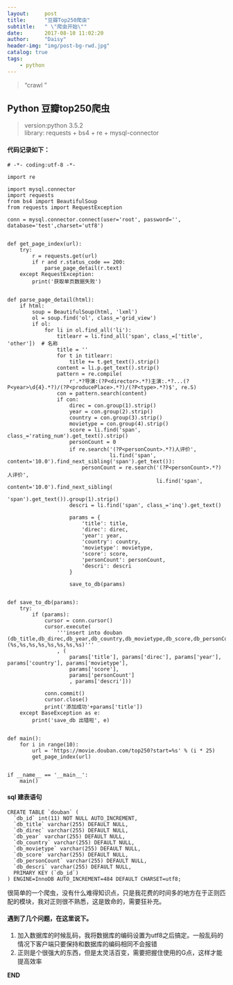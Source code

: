 ```yaml
---
layout:     post
title:      "豆瓣Top250爬虫"
subtitle:   " \"爬虫开始\""
date:       2017-08-10 11:02:20
author:     "Daisy"
header-img: "img/post-bg-rwd.jpg"
catalog: true
tags:
    - python
---
```


> “crawl ”


## Python 豆瓣top250爬虫 ##

> version:python 3.5.2 <br>
> library: requests + bs4 + re + mysql-connector


#### 代码记录如下： ####

    # -*- coding:utf-8 -*-
	
	import re
	
	import mysql.connector
	import requests
	from bs4 import BeautifulSoup
	from requests import RequestException
	
	conn = mysql.connector.connect(user='root', password='', database='test',charset='utf8')

	
	def get_page_index(url):
	    try:
	        r = requests.get(url)
	        if r and r.status_code == 200:
	            parse_page_detail(r.text)
	    except RequestException:
	        print('获取单页数据失败')
	
	
	def parse_page_detail(html):
	    if html:
	        soup = BeautifulSoup(html, 'lxml')
	        ol = soup.find('ol', class_='grid_view')
	        if ol:
	            for li in ol.find_all('li'):
	                titlearr = li.find_all('span', class_=['title', 'other'])  # 名称
	                title = ''
	                for t in titlearr:
	                    title += t.get_text().strip()
	                content = li.p.get_text().strip()
	                pattern = re.compile(
	                    r'.*?导演:(?P<director>.*?)主演:.*?...(?P<year>\d{4}.*?)/(?P<producePlace>.*?)/(?P<type>.*?)$', re.S)
	                con = pattern.search(content)
	                if con:
	                    direc = con.group(1).strip()
	                    year = con.group(2).strip()
	                    country = con.group(3).strip()
	                    movietype = con.group(4).strip()
	                    score = li.find('span', class_='rating_num').get_text().strip()
	                    personCount = 0
	                    if re.search('(?P<personCount>.*?)人评价',
	                                 li.find('span', content='10.0').find_next_sibling('span').get_text()):
	                        personCount = re.search('(?P<personCount>.*?)人评价',
	                                                li.find('span', content='10.0').find_next_sibling(
	                                                    'span').get_text()).group(1).strip()
	                    descri = li.find('span', class_='inq').get_text()
	
	                    params = {
	                        'title': title,
	                        'direc': direc,
	                        'year': year,
	                        'country': country,
	                        'movietype': movietype,
	                        'score': score,
	                        'personCount': personCount,
	                        'descri': descri
	                    }
	
	                    save_to_db(params)
	
	
	def save_to_db(params):
	    try:
	        if (params):
	            cursor = conn.cursor()
	            cursor.execute(
	                '''insert into douban (db_title,db_direc,db_year,db_country,db_movietype,db_score,db_personCount,db_descri)values (%s,%s,%s,%s,%s,%s,%s,%s)'''
	                , (
	                    params['title'], params['direc'], params['year'], params['country'], params['movietype'],
	                    params['score'],
	                    params['personCount']
	                    , params['descri']))
	
	            conn.commit()
	            cursor.close()
	            print('添加成功'+params['title'])
	    except BaseException as e:
	        print('save_db 出错啦', e)
	
	
	def main():
	    for i in range(10):
	        url = 'https://movie.douban.com/top250?start=%s' % (i * 25)
	        get_page_index(url)
	
	
	if __name__ == '__main__':
	    main()

#### sql 建表语句 ####

    
    CREATE TABLE `douban` (
	  `db_id` int(11) NOT NULL AUTO_INCREMENT,
	  `db_title` varchar(255) DEFAULT NULL,
	  `db_direc` varchar(255) DEFAULT NULL,
	  `db_year` varchar(255) DEFAULT NULL,
	  `db_country` varchar(255) DEFAULT NULL,
	  `db_movietype` varchar(255) DEFAULT NULL,
	  `db_score` varchar(255) DEFAULT NULL,
	  `db_personCount` varchar(255) DEFAULT NULL,
	  `db_descri` varchar(255) DEFAULT NULL,
	  PRIMARY KEY (`db_id`)
	) ENGINE=InnoDB AUTO_INCREMENT=484 DEFAULT CHARSET=utf8;


很简单的一个爬虫，没有什么难得知识点，只是我花费的时间多的地方在于正则匹配的模块，我对正则很不熟悉，这是致命的，需要狂补充。


#### 遇到了几个问题，在这里说下。 ####
1. 加入数据库的时候乱码，我将数据库的编码设置为utf8之后搞定。一般乱码的情况下客户端只要保持和数据库的编码相同不会报错
2. 正则是个很强大的东西，但是太灵活百变，需要把握住使用的G点，这样才能提高效率

**END**








